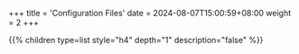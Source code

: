 +++
title = 'Configuration Files'
date = 2024-08-07T15:00:59+08:00
weight = 2
+++


{{% children type=list style="h4" depth="1" description="false" %}}